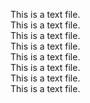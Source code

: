 
This is a text file.  
This is a text file.  
This is a text file.  
This is a text file.  
This is a text file.  
This is a text file.  
This is a text file.  
This is a text file.  
